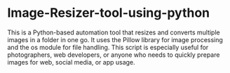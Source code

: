 # Image-Resizer-tool-using-python
This is a Python-based automation tool that resizes and converts multiple images in a folder in one go. It uses the Pillow library for image processing and the os module for file handling. This script is especially useful for photographers, web developers, or anyone who needs to quickly prepare images for web, social media, or app usage.
